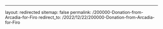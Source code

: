 ---
layout: redirected
sitemap: false
permalink: /200000-Donation-from-Arcadia-for-Firo
redirect_to: /2022/12/22/200000-Donation-from-Arcadia-for-Firo
